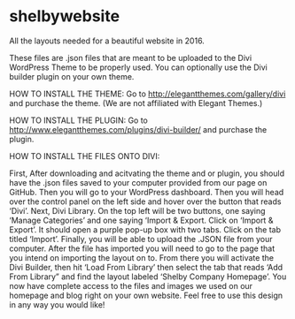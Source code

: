# shelbywebsite
All the layouts needed for a beautiful website in 2016. 

These files are .json files that are meant to be uploaded to the Divi WordPress Theme to be properly used. You can optionally use the 
Divi builder plugin on your own theme. 

HOW TO INSTALL THE THEME: Go to http://elegantthemes.com/gallery/divi and purchase the theme. (We are not affiliated with Elegant Themes.)

HOW TO INSTALL THE PLUGIN: Go to http://www.elegantthemes.com/plugins/divi-builder/ and purchase the plugin.

HOW TO INSTALL THE FILES ONTO DIVI:

First, After downloading and acitvating the theme and or plugin, you should have the .json files saved to your computer provided from our page on GitHub. Then you will go to your WordPress dashboard.
Then you will head over the control panel on the left side and hover over the button that reads ‘Divi’. Next, Divi Library.
On the top left will be two buttons, one saying ‘Manage Categories’ and one saying ‘Import & Export. Click on ‘Import & Export’.
It should open a purple pop-up box with two tabs. Click on the tab titled ‘Import’. Finally, you will be able to upload the .JSON file from your computer.
After the file has imported you will need to go to the page that you intend on importing the layout on to. From there you will activate the Divi Builder, then hit ‘Load From Library’ then select the tab that reads ‘Add From Library” and find the layout labeled ‘Shelby Company Homepage’.
You now have complete access to the files and images we used on our homepage and blog right on your own website. Feel free to use this design in any way you would like!
